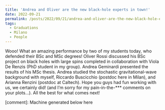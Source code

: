 ```yaml
---
title: 'Andrea and Oliver are the new black-hole experts in town!'
date: 2022-09-21
permalink: /posts/2022/09/21/andrea-and-oliver-are-the-new-black-hole-experts-in-town
tags:
  - Graduations
  - Milano
  - People
---
```


Wooo! What an amazing performance by two of my students today, who defended their BSc and MSc degrees! Oliver Rossi discussed his BSc project on black holes with large spins completed in collaboration with Viola De Renzis (PhD student in my group). Andrea Geminardi presented the results of his MSc thesis. Andrea studied the stochastic gravitational-wave background with myself, Riccardo Buscicchio (postdoc here in Milan), and Arianna Renzini (postdoc at Caltech). Hope you guys had fun working with us, we certainly did! (and I’m sorry for my pain-in-the-*** comments on your plots…). All the best for what comes next!

[comment]: Machine generated below here
